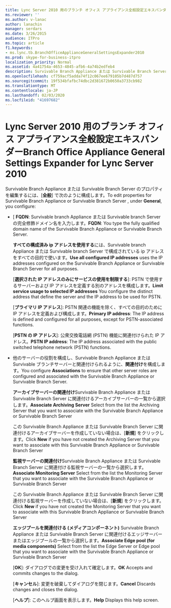 ```yaml
---
title: Lync Server 2010 用のブランチ オフィス アプライアンス全般設定エキスパンダー
ms.reviewer: ''
ms.author: v-lanac
author: lanachin
manager: serdars
ms.date: 3/26/2015
audience: ITPro
ms.topic: article
f1.keywords:
- ms.lync.tb.BranchOfficeApplianceGeneralSettingsExpander2010
ms.prod: skype-for-business-itpro
localization_priority: Normal
ms.assetid: 4a41754a-4653-4845-afb6-4a74b2edfeb4
description: Survivable Branch Appliance または Survivable Branch Server のプロパティを編集するには、[全般] で次のように構成します。
ms.openlocfilehash: cf759acf5adda74f12c067ee679105b7d487d757
ms.sourcegitcommit: 19f534bfafbc74dbc2d381672b0650a3733cb982
ms.translationtype: MT
ms.contentlocale: ja-JP
ms.lasthandoff: 02/03/2020
ms.locfileid: "41697682"
---
```

# <a name="branch-office-appliance-general-settings-expander-for-lync-server-2010"></a><span data-ttu-id="5f4fa-103">Lync Server 2010 用のブランチ オフィス アプライアンス全般設定エキスパンダー</span><span class="sxs-lookup"><span data-stu-id="5f4fa-103">Branch Office Appliance General Settings Expander for Lync Server 2010</span></span>
 
<span data-ttu-id="5f4fa-104">Survivable Branch Appliance または Survivable Branch Server のプロパティを編集するには、[**全般**] で次のように構成します。</span><span class="sxs-lookup"><span data-stu-id="5f4fa-104">To edit properties for Survivable Branch Appliance or Survivable Branch Server , under **General**, you configure:</span></span>
  
- <span data-ttu-id="5f4fa-105">[ **FQDN**: Survivable branch Appliance または Survivable branch Server の完全修飾ドメイン名を入力します。</span><span class="sxs-lookup"><span data-stu-id="5f4fa-105">**FQDN**: You type the fully qualified domain name of the Survivable Branch Appliance or Survivable Branch Server.</span></span>
    
    <span data-ttu-id="5f4fa-106">**すべての構成済み ip アドレスを使用する**には、Survivable branch Appliance または Survivable branch Server で構成されている ip アドレスをすべての目的で使います。</span><span class="sxs-lookup"><span data-stu-id="5f4fa-106">**Use all configured IP addresses** uses the IP addresses configured on the Survivable Branch Appliance or Survivable Branch Server for all purposes.</span></span>
    
    <span data-ttu-id="5f4fa-107">[**選択された IP アドレスのみにサービスの使用を制限する**]: PSTN で使用するサーバーおよび IP アドレスを定義する別のアドレスを構成します。</span><span class="sxs-lookup"><span data-stu-id="5f4fa-107">**Limit service usage to selected IP addresses** You configure the distinct address that define the server and the IP address to be used for PSTN.</span></span>
    
    <span data-ttu-id="5f4fa-108">[**プライマリ IP アドレス**]: PSTN 関連の機能を除く、すべての目的のために IP アドレスを定義および構成します。</span><span class="sxs-lookup"><span data-stu-id="5f4fa-108">**Primary IP address**: The IP address is defined and configured for all purposes, except for PSTN-associated functions.</span></span>
    
    <span data-ttu-id="5f4fa-109">[**PSTN の IP アドレス**]: 公衆交換電話網 (PSTN) 機能に関連付けられた IP アドレス。</span><span class="sxs-lookup"><span data-stu-id="5f4fa-109">**PSTN IP address**: The IP address associated with the public switched telephone network (PSTN) functions.</span></span>
    
- <span data-ttu-id="5f4fa-110">他のサーバーの役割を構成し、Survivable Branch Appliance または Survivable ブランチサーバーと関連付けられるように、**関連付け**を構成します。</span><span class="sxs-lookup"><span data-stu-id="5f4fa-110">You configure **Associations** to ensure that other server roles are configured and associated with the Survivable Branch Appliance or Survivable Branch Server.</span></span>
    
    <span data-ttu-id="5f4fa-111">**アーカイブサーバーの関連付け**Survivable Branch Appliance または Survivable Branch Server に関連付けるアーカイブサーバーの一覧から選択します。</span><span class="sxs-lookup"><span data-stu-id="5f4fa-111">**Associate Archiving Server** Select from the list the Archiving Server that you want to associate with the Survivable Branch Appliance or Survivable Branch Server</span></span>
    
    <span data-ttu-id="5f4fa-112">この Survivable Branch Appliance または Survivable Branch Server に関連付けるアーカイブサーバーを作成していない場合は、[**新規**] をクリックします。</span><span class="sxs-lookup"><span data-stu-id="5f4fa-112">Click **New** if you have not created the Archiving Server that you want to associate with this Survivable Branch Appliance or Survivable Branch Server</span></span>
    
    <span data-ttu-id="5f4fa-113">**監視サーバーの関連付け**Survivable Branch Appliance または Survivable Branch Server に関連付ける監視サーバーの一覧から選択します。</span><span class="sxs-lookup"><span data-stu-id="5f4fa-113">**Associate Monitoring Server** Select from the list the Monitoring Server that you want to associate with the Survivable Branch Appliance or Survivable Branch Server</span></span>
    
    <span data-ttu-id="5f4fa-114">この Survivable Branch Appliance または Survivable Branch Server に関連付ける監視サーバーを作成していない場合は、[**新規**] をクリックします。</span><span class="sxs-lookup"><span data-stu-id="5f4fa-114">Click **New** if you have not created the Monitoring Server that you want to associate with this Survivable Branch Appliance or Survivable Branch Server</span></span>
    
    <span data-ttu-id="5f4fa-115">**エッジプールを関連付ける (メディアコンポーネント)** Survivable Branch Appliance または Survivable Branch Server に関連付けるエッジサーバーまたはエッジプールの一覧から選択します。</span><span class="sxs-lookup"><span data-stu-id="5f4fa-115">**Associate Edge pool (for media components)** Select from the list the Edge Server or Edge pool that you want to associate with the Survivable Branch Appliance or Survivable Branch Server</span></span>
    
  <span data-ttu-id="5f4fa-116">[**OK**]: ダイアログでの変更を受け入れて確定します。</span><span class="sxs-lookup"><span data-stu-id="5f4fa-116">**OK** Accepts and commits changes to the dialog.</span></span>
  
  <span data-ttu-id="5f4fa-117">[**キャンセル**]: 変更を破棄してダイアログを閉じます。</span><span class="sxs-lookup"><span data-stu-id="5f4fa-117">**Cancel** Discards changes and closes the dialog.</span></span>
  
  <span data-ttu-id="5f4fa-118">[**ヘルプ**]: このヘルプ画面を表示します。</span><span class="sxs-lookup"><span data-stu-id="5f4fa-118">**Help** Displays this help screen.</span></span>
  

